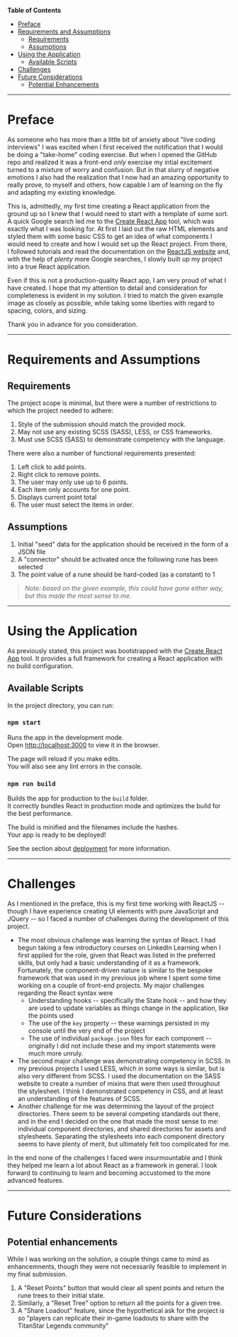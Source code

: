 **Table of Contents**

- [Preface](#preface)
- [Requirements and Assumptions](#requirements-and-assumptions)
	- [Requirements](#requirements)
	- [Assumptions](#assumptions)
- [Using the Application](#using-the-application)
	- [Available Scripts](#available-scripts)
- [Challenges](#challenges)
- [Future Considerations](#future-considerations)
	- [Potential Enhancements](#potential-enhancements)

---
# Preface
As someone who has more than a little bit of anxiety about "live coding interviews" I was excited when I first received the notification that I would be doing a "take-home" coding exercise. But when I opened the GitHub repo and realized it was a front-end _only_ exercise my intial excitement turned to a mixture of worry and confusion. But in that slurry of negative emotions I also had the realization that I now had an amazing opportunity to really prove, to myself and others, how capable I am of learning on the fly and adapting my existing knowledge.

This is, admittedly, my first time creating a React application from the ground up so I knew that I would need to start with a template of some sort. A quick Google search led me to the [Create React App](https://github.com/facebook/create-react-app) tool, which was exactly what I was looking for. At first I laid out the raw HTML elements and styled them with some basic CSS to get an idea of what components I would need to create and how I would set up the React project. From there, I followed tutorials and read the documentation on the [ReactJS website](https://reactjs.org/docs/getting-started.html) and, with the help of _plenty_ more Google searches, I slowly built up my project into a true React application.

Even if this is not a production-quality React app, I am very proud of what I have created. I hope that my attention to detail and consideration for completeness is evident in my solution. I tried to match the given example image as closely as possible, while taking some liberties with regard to spacing, colors, and sizing.

Thank you in advance for you consideration.

---
# Requirements and Assumptions
## Requirements
The project scope is minimal, but there were a number of restrictions to which the project needed to adhere:
1. Style of the submission should match the provided mock.
2. May not use any existing SCSS (SASS), LESS, or CSS frameworks.
3. Must use SCSS (SASS) to demonstrate competency with the language.

There were also a number of functional requirements presented:
1. Left click to add points.
2. Right click to remove points.
3. The user may only use up to 6 points.
4. Each item only accounts for one point.
5. Displays current point total
6. The user must select the items in order.

## Assumptions
1. Initial "seed" data for the application should be received in the form of a JSON file
2. A "connector" should be activated once the following rune has been selected
3. The point value of a rune should be hard-coded (as a constant) to 1
> *Note: based on the given example, this could have gone either way, but this made the most sense to me.*

---
# Using the Application
As previously stated, this project was bootstrapped with the [Create React App](https://github.com/facebook/create-react-app) tool. It provides a full framework for creating a React application with no build configuration.

## Available Scripts
In the project directory, you can run:
### `npm start`
Runs the app in the development mode.\
Open [http://localhost:3000](http://localhost:3000) to view it in the browser.

The page will reload if you make edits.\
You will also see any lint errors in the console.

### `npm run build`
Builds the app for production to the `build` folder.\
It correctly bundles React in production mode and optimizes the build for the best performance.

The build is minified and the filenames include the hashes.\
Your app is ready to be deployed!

See the section about [deployment](https://facebook.github.io/create-react-app/docs/deployment) for more information.

---
# Challenges
As I mentioned in the preface, this is my first time working with ReactJS -- though I have experience creating UI elements with pure JavaScript and JQuery -- so I faced a number of challenges during the development of this project.

- The most obvious challenge was learning the syntax of React. I had begun taking a few introductory courses on LinkedIn Learning when I first applied for the role, given that React was listed in the preferred skills, but only had a basic understanding of it as a framework. Fortunately, the component-driven nature is similar to the bespoke framework that was used in my previous job where I spent some time working on a couple of front-end projects. My major challenges regarding the React syntax were
    - Understanding hooks -- specifically the State hook -- and how they are used to update variables as things change in the application, like the points used
    - The use of the `key` property -- these warnings persisted in my console until the very end of the project
    - The use of individual `package.json` files for each component -- originally I did not include these and my import statements were much more unruly.
- The second major challenge was demonstrating competency in SCSS. In my previous projects I used LESS, which in some ways is similar, but is also very different from SCSS. I used the documentation on the SASS website to create a number of mixins that were then used throughout the stylesheet. I think I demonstrated competency in CSS, and at least an understanding of the features of SCSS.
- Another challenge for me was determining the layout of the project directories. There seem to be several competing standards out there, and in the end I decided on the one that made the most sense to me: individual component directories, and shared directories for assets and stylesheets. Separating the stylesheets into each component directory seems to have plenty of merit, but ultimately felt too complicated for me.

In the end none of the challenges I faced were insurmountable and I think they helped me learn a lot about React as a framework in general. I look forward to continuing to learn and becoming accustomed to the more advanced features.

---
# Future Considerations
## Potential enhancements
While I was working on the solution, a couple things came to mind as enhancemnents, though they were not necessarily feasible to implement in my final submission.
1. A "Reset Points" button that would clear all spent points and return the rune trees to their initial state.
2. Similarly, a "Reset Tree" option to return all the points for a given tree.
3. A "Share Loadout" feature, since the hypothetical ask for the project is so "players can replicate their in-game loadouts to share with the TitanStar Legends community"
